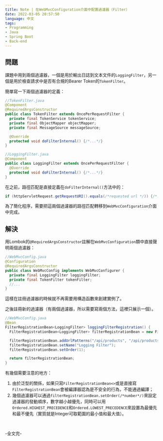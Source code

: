 ```yaml
---
title: Note | 在WebMvcConfiguration介面中配置過濾器（Filter）
date: 2022-03-05 20:57:50
language: 中文
tags:
- Programming
- Java
- Spring Boot
- Back-end
---
```


## 問題

課題中用到兩個過濾器，一個是用於輸出日誌到文本文件的`LoggingFilter`，另一個是用於檢查請求中是否有合規的Bearer Token的`TokenFilter`。

簡單寫一下兩個過濾器的定義：
```java
//TokenFilter.java
@Component
@RequiredArgsConstructor
public class TokenFilter extends OncePerRequestFilter {
  private final TokenService tokenService;
  private final ObjectMapper objectMapper;
  private final MessageSource messageSource;

  @Override
  protected void doFilterInternal() {/*...*/}
}
```

```java
//LoggingFilter.java
@Component
public class LoggingFilter extends OncePerRequestFilter {
  @Override
  protected void doFilterInternal() {/*...*/}
}
```

在之前，路徑匹配是直接定義在`doFilterInternal()`方法中的：
```java
if (httpServletRequest.getRequestURI().equals(/*requested url */)) {/*...*/}
```

為了簡化程序，需要把這兩個過濾器的路徑匹配轉移到`WebMvcConfiguration`介面中完成。

## 解決

用Lombok的`@RequiredArgsConstructor`註解在`WebMvcConfiguration`類中直接聲明兩個過濾器：
```java
//WebMvcConfig.java
@Configuration
@RequiredArgsConstructor
public class WebMvcConfig implements WebMvcConfigurer {
  private final LoggingFilter loggingFilter;
  private final TokenFilter tokenFilter;
  //...
}
```
這樣在註冊過濾器的時候就不再需要用構造函數來創建實例了。

之後註冊新的過濾器（有兩個過濾器，所以需要寫兩個方法，這裡只展示一個）。
```java
//WebMvcConfig.java
@Bean
FilterRegistrationBean<LoggingFilter> loggingFilterRegistration() {
  FilterRegistrationBean<LoggingFilter> filterRegistrationBean = new FilterRegistrationBean<>(loggingFilter);

  filterRegistrationBean.addUrlPatterns("/api/products", "/api/products/*");
  filterRegistrationBean.setName("Logging Filter");
  filterRegistrationBean.setOrder(1);

  return filterRegistrationBean;
}
```

有幾個需要注意的地方：
1. 由於泛型的關係，如果只寫`FilterRegistrationBean<>`或是直接寫`FilterRegistrationBean`會被編譯器認為是不安全的行為，不能通過編譯；
2. 幾個過濾器可以通過`filterRegistrationBean.setOrder(/*number*/)`來設定過濾器的發動順序，數字越小越優先，同時可以用`Ordered.HIGHEST_PRECEDENCE`和`Ordered.LOWEST_PRECEDENCE`來設置為最優先和最不優先（實質就是Integer可取範圍的最小值和最大值）。
<br>

-全文完-